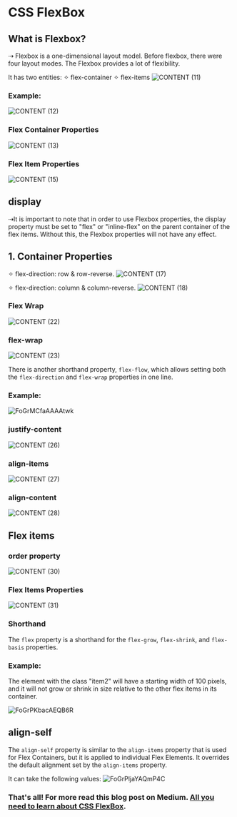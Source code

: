 # CSS FlexBox

## What is Flexbox?

⇢ Flexbox is a one-dimensional layout model. Before flexbox, there were four layout modes. The Flexbox provides a lot of flexibility.

It has two entities:
✧ flex-container
✧ flex-items
![CONTENT (11)](https://github.com/ishratUmar18/upskill-frontend/assets/47534248/5a541459-9499-4d9e-be7a-c3f3631c7c08)

### Example:

![CONTENT (12)](https://github.com/ishratUmar18/upskill-frontend/assets/47534248/926a4cd2-725f-4e57-ae04-c384645044fa)

### Flex Container Properties

![CONTENT (13)](https://github.com/ishratUmar18/upskill-frontend/assets/47534248/5c422618-ef6f-45dd-b320-f8a3de6ab753)

### Flex Item Properties
![CONTENT (15)](https://github.com/ishratUmar18/upskill-frontend/assets/47534248/329734e8-cd3f-4a27-8c82-d4f4078c027c)

## display

⇢It is important to note that in order to use Flexbox properties, the display property must be set to "flex" or
"inline-flex" on the parent container of the flex items. Without this, the Flexbox properties will not have any effect.

## 1. Container Properties

✧ flex-direction: row & row-reverse.
![CONTENT (17)](https://github.com/ishratUmar18/upskill-frontend/assets/47534248/d83c44dc-a1da-4097-8c3f-c37164144d61)

✧ flex-direction: column & column-reverse.
![CONTENT (18)](https://github.com/ishratUmar18/upskill-frontend/assets/47534248/e863caba-6ea0-4e31-8aae-20828005c70a)

### Flex Wrap
![CONTENT (22)](https://github.com/ishratUmar18/upskill-frontend/assets/47534248/3094df5c-3e45-4173-865e-632eca69b44c)

### flex-wrap

![CONTENT (23)](https://github.com/ishratUmar18/upskill-frontend/assets/47534248/e5addbbf-2848-4f84-99a9-fe6e41a97cb2)

There is another shorthand property, `flex-flow`, which allows setting both the `flex-direction` and `flex-wrap` properties in one line.

### Example:

![FoGrMCfaAAAAtwk](https://github.com/ishratUmar18/upskill-frontend/assets/47534248/51d58d3e-0f7e-4240-85b7-da65dbbde2ad)

###  justify-content

![CONTENT (26)](https://github.com/ishratUmar18/upskill-frontend/assets/47534248/1066703f-d62c-4c93-9412-551d467cdb76)

### align-items

![CONTENT (27)](https://github.com/ishratUmar18/upskill-frontend/assets/47534248/36c60ea4-aecc-4321-89db-1e0cf5ef7980)

### align-content

![CONTENT (28)](https://github.com/ishratUmar18/upskill-frontend/assets/47534248/95484b41-ddc5-4396-be8d-6ee12afabada)

## Flex items
### order property

![CONTENT (30)](https://github.com/ishratUmar18/upskill-frontend/assets/47534248/a49c9b33-cb31-429b-95fd-b954dbff8c22)

### Flex Items Properties

![CONTENT (31)](https://github.com/ishratUmar18/upskill-frontend/assets/47534248/65d95d57-48c6-4c99-b75b-ad9bc4e6810a)

### Shorthand
The `flex` property is a shorthand for the `flex-grow`, `flex-shrink`, and `flex-basis` properties.

### Example:
The element with the class "item2" will have a starting width of 100 pixels, and it will not grow or shrink in size
relative to the other flex items in its container.

![FoGrPKbacAEQB6R](https://github.com/ishratUmar18/upskill-frontend/assets/47534248/fbeabab3-4ff6-4116-abd3-d39146fdb72f)


## align-self
The `align-self` property is similar to the `align-items` property that is used for Flex Containers, but it is 
applied to individual Flex Elements. It overrides the default alignment set by the `align-items` property.

It can take the following values:
![FoGrPljaYAQmP4C](https://github.com/ishratUmar18/upskill-frontend/assets/47534248/736d4a79-2cff-4805-9f8a-9c2c182a3846)

### That's all! For more read this blog post on Medium. [All you need to learn about CSS FlexBox](https://ishratumar.medium.com/css-flexbox-eb9dc69c4a6a).
